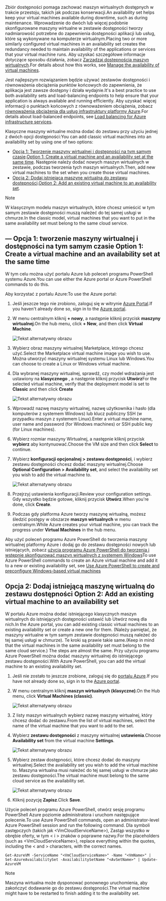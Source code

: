 


<span data-ttu-id="41cb1-101">Zbiór dostępności pomaga zachować maszyn wirtualnych dostępnych w trakcie przestoju, takich jak podczas konserwacji.</span><span class="sxs-lookup"><span data-stu-id="41cb1-101">An availability set helps keep your virtual machines available during downtime, such as during maintenance.</span></span> <span data-ttu-id="41cb1-102">Wprowadzenie do dwóch lub więcej podobnie skonfigurowane maszyny wirtualne w zestawie dostępności tworzy nadmiarowość potrzebne do zapewnienia dostępności aplikacji lub usług, które są wykonywane na komputerze wirtualnym.</span><span class="sxs-lookup"><span data-stu-id="41cb1-102">Placing two or more similarly configured virtual machines in an availability set creates the redundancy needed to maintain availability of the applications or services that your virtual machine runs.</span></span> <span data-ttu-id="41cb1-103">Aby uzyskać szczegółowe informacje dotyczące sposobu działania, zobacz [Zarządzaj dostępnością maszyn wirtualnych][Manage the availability of virtual machines].</span><span class="sxs-lookup"><span data-stu-id="41cb1-103">For details about how this works, see [Manage the availability of virtual machines][Manage the availability of virtual machines].</span></span>

<span data-ttu-id="41cb1-104">Jest najlepszym rozwiązaniem będzie używać zestawów dostępności i równoważenia obciążenia punktów końcowych do zapewnienia, że aplikacja jest zawsze dostępny i działa wydajnie.</span><span class="sxs-lookup"><span data-stu-id="41cb1-104">It's a best practice to use both availability sets and load-balancing endpoints to help ensure that your application is always available and running efficiently.</span></span> <span data-ttu-id="41cb1-105">Aby uzyskać więcej informacji o punktach końcowych z równoważeniem obciążenia, zobacz [równoważenia obciążenia dla usług infrastruktury platformy Azure][Load balancing for Azure infrastructure services].</span><span class="sxs-lookup"><span data-stu-id="41cb1-105">For details about load-balanced endpoints, see [Load balancing for Azure infrastructure services][Load balancing for Azure infrastructure services].</span></span>

<span data-ttu-id="41cb1-106">Klasyczne maszyny wirtualne można dodać do zestawu przy użyciu jednej z dwóch opcji dostępności:</span><span class="sxs-lookup"><span data-stu-id="41cb1-106">You can add classic virtual machines into an availability set by using one of two options:</span></span>

* <span data-ttu-id="41cb1-107">[Opcja 1: Tworzenie maszyny wirtualnej i dostępności na tym samym czasie][Option 1: Create a virtual machine and an availability set at the same time].</span><span class="sxs-lookup"><span data-stu-id="41cb1-107">[Option 1: Create a virtual machine and an availability set at the same time][Option 1: Create a virtual machine and an availability set at the same time].</span></span> <span data-ttu-id="41cb1-108">Następnie należy dodać nowych maszyn wirtualnych w zestawie, podczas tworzenia tych maszyn wirtualnych.</span><span class="sxs-lookup"><span data-stu-id="41cb1-108">Then, add new virtual machines to the set when you create those virtual machines.</span></span>
* <span data-ttu-id="41cb1-109">[Opcja 2: Dodaj istniejącą maszynę wirtualną do zestawu dostępności][Option 2: Add an existing virtual machine to an availability set].</span><span class="sxs-lookup"><span data-stu-id="41cb1-109">[Option 2: Add an existing virtual machine to an availability set][Option 2: Add an existing virtual machine to an availability set].</span></span>

> [!NOTE]
> <span data-ttu-id="41cb1-110">W klasycznym modelu maszyn wirtualnych, które chcesz umieścić w tym samym zestawie dostępności muszą należeć do tej samej usługi w chmurze.</span><span class="sxs-lookup"><span data-stu-id="41cb1-110">In the classic model, virtual machines that you want to put in the same availability set must belong to the same cloud service.</span></span>
> 
> 

## <span data-ttu-id="41cb1-111"><a id="createset"></a>— Opcja 1: tworzenie maszyny wirtualnej i dostępności na tym samym czasie</span><span class="sxs-lookup"><span data-stu-id="41cb1-111"><a id="createset"> </a>Option 1: Create a virtual machine and an availability set at the same time</span></span>
<span data-ttu-id="41cb1-112">W tym celu można użyć portalu Azure lub poleceń programu PowerShell systemu Azure.</span><span class="sxs-lookup"><span data-stu-id="41cb1-112">You can use either the Azure portal or Azure PowerShell commands to do this.</span></span>

<span data-ttu-id="41cb1-113">Aby korzystać z portalu Azure:</span><span class="sxs-lookup"><span data-stu-id="41cb1-113">To use the Azure portal:</span></span>

1. <span data-ttu-id="41cb1-114">Jeśli jeszcze tego nie zrobiono, zaloguj się w witrynie [Azure Portal](https://portal.azure.com).</span><span class="sxs-lookup"><span data-stu-id="41cb1-114">If you haven't already done so, sign in to the [Azure portal](https://portal.azure.com).</span></span>
2. <span data-ttu-id="41cb1-115">W menu centralnym kliknij **+ nowy**, a następnie kliknij przycisk **maszyny wirtualnej**.</span><span class="sxs-lookup"><span data-stu-id="41cb1-115">On the hub menu, click **+ New**, and then click **Virtual Machine**.</span></span>
   
    ![Tekst alternatywny obrazu](./media/virtual-machines-common-classic-configure-availability/ChooseVMImage.png)
3. <span data-ttu-id="41cb1-117">Wybierz obraz maszyny wirtualnej Marketplace, którego chcesz użyć.</span><span class="sxs-lookup"><span data-stu-id="41cb1-117">Select the Marketplace virtual machine image you wish to use.</span></span> <span data-ttu-id="41cb1-118">Można utworzyć maszyny wirtualnej systemu Linux lub Windows.</span><span class="sxs-lookup"><span data-stu-id="41cb1-118">You can choose to create a Linux or Windows virtual machine.</span></span>
4. <span data-ttu-id="41cb1-119">Dla wybranej maszyny wirtualnej, sprawdź, czy model wdrażania jest ustawiony na **klasycznego** , a następnie kliknij przycisk **Utwórz**</span><span class="sxs-lookup"><span data-stu-id="41cb1-119">For the selected virtual machine, verify that the deployment model is set to **Classic** and then click **Create**</span></span>
   
    ![Tekst alternatywny obrazu](./media/virtual-machines-common-classic-configure-availability/ChooseClassicModel.png)
5. <span data-ttu-id="41cb1-121">Wprowadź nazwę maszyny wirtualnej, nazwę użytkownika i hasło (dla komputerów z systemem Windows) lub klucz publiczny SSH (w przypadku maszyn z systemem Linux).</span><span class="sxs-lookup"><span data-stu-id="41cb1-121">Enter a virtual machine name, user name and password (for Windows machines) or SSH public key (for Linux machines).</span></span> 
6. <span data-ttu-id="41cb1-122">Wybierz rozmiar maszyny Wirtualnej, a następnie kliknij przycisk **wybierz** aby kontynuować.</span><span class="sxs-lookup"><span data-stu-id="41cb1-122">Choose the VM size and then click **Select** to continue.</span></span>
7. <span data-ttu-id="41cb1-123">Wybierz **konfiguracji opcjonalnej > zestawu dostępności**, i wybierz zestawu dostępności chcesz dodać maszyny wirtualnej.</span><span class="sxs-lookup"><span data-stu-id="41cb1-123">Choose **Optional Configuration > Availability set**, and select the availability set you wish to add the virtual machine to.</span></span>
   
    ![Tekst alternatywny obrazu](./media/virtual-machines-common-classic-configure-availability/ChooseAvailabilitySet.png) 
8. <span data-ttu-id="41cb1-125">Przejrzyj ustawienia konfiguracji.</span><span class="sxs-lookup"><span data-stu-id="41cb1-125">Review your configuration settings.</span></span> <span data-ttu-id="41cb1-126">Gdy wszystko będzie gotowe, kliknij przycisk **Utwórz**.</span><span class="sxs-lookup"><span data-stu-id="41cb1-126">When you're done, click **Create**.</span></span>
9. <span data-ttu-id="41cb1-127">Podczas gdy platforma Azure tworzy maszynę wirtualną, możesz śledzić postępy w obszarze **maszyn wirtualnych** w menu centralnym.</span><span class="sxs-lookup"><span data-stu-id="41cb1-127">While Azure creates your virtual machine, you can track the progress under **Virtual Machines** in the hub menu.</span></span>

<span data-ttu-id="41cb1-128">Aby użyć poleceń programu Azure PowerShell do tworzenia maszyny wirtualnej platformy Azure i dodaj go do zestawu dostępności nowych lub istniejących, zobacz [użycia programu Azure PowerShell do tworzenia i wstępnie skonfigurować maszyn wirtualnych z systemem Windows](../articles/virtual-machines/windows/classic/create-powershell.md?toc=%2fazure%2fvirtual-machines%2fwindows%2fclassic%2ftoc.json)</span><span class="sxs-lookup"><span data-stu-id="41cb1-128">To use Azure PowerShell commands to create an Azure virtual machine and add it to a new or existing availability set, see [Use Azure PowerShell to create and preconfigure Windows-based virtual machines](../articles/virtual-machines/windows/classic/create-powershell.md?toc=%2fazure%2fvirtual-machines%2fwindows%2fclassic%2ftoc.json)</span></span>

## <span data-ttu-id="41cb1-129"><a id="addmachine"></a>Opcja 2: Dodaj istniejącą maszynę wirtualną do zestawu dostępności</span><span class="sxs-lookup"><span data-stu-id="41cb1-129"><a id="addmachine"> </a>Option 2: Add an existing virtual machine to an availability set</span></span>
<span data-ttu-id="41cb1-130">W portalu Azure można dodać istniejącego klasycznych maszyn wirtualnych do istniejących dostępności ustawić lub Utwórz nową dla nich.</span><span class="sxs-lookup"><span data-stu-id="41cb1-130">In the Azure portal, you can add existing classic virtual machines to an existing availability set or create a new one for them.</span></span> <span data-ttu-id="41cb1-131">(Należy pamiętać, że maszyny wirtualne w tym samym zestawie dostępności muszą należeć do tej samej usługi w chmurze). Te kroki są prawie takie same.</span><span class="sxs-lookup"><span data-stu-id="41cb1-131">(Keep in mind that the virtual machines in the same availability set must belong to the same cloud service.) The steps are almost the same.</span></span> <span data-ttu-id="41cb1-132">Przy użyciu programu Azure PowerShell można dodać maszyny wirtualnej do istniejącego zestawu dostępności.</span><span class="sxs-lookup"><span data-stu-id="41cb1-132">With Azure PowerShell, you can add the virtual machine to an existing availability set.</span></span>

1. <span data-ttu-id="41cb1-133">Jeśli nie zostało to jeszcze zrobione, zaloguj się do [portalu Azure](https://portal.azure.com).</span><span class="sxs-lookup"><span data-stu-id="41cb1-133">If you have not already done so, sign in to the [Azure portal](https://portal.azure.com).</span></span>
2. <span data-ttu-id="41cb1-134">W menu centralnym kliknij **maszyn wirtualnych (klasyczne)**.</span><span class="sxs-lookup"><span data-stu-id="41cb1-134">On the Hub menu, click **Virtual Machines (classic)**.</span></span>
   
    ![Tekst alternatywny obrazu](./media/virtual-machines-common-classic-configure-availability/ChooseClassicVM.png)
3. <span data-ttu-id="41cb1-136">Z listy maszyn wirtualnych wybierz nazwę maszyny wirtualnej, który chcesz dodać do zestawu.</span><span class="sxs-lookup"><span data-stu-id="41cb1-136">From the list of virtual machines, select the name of the virtual machine that you want to add to the set.</span></span>
4. <span data-ttu-id="41cb1-137">Wybierz **zestawu dostępności** z maszyny wirtualnej **ustawienia**.</span><span class="sxs-lookup"><span data-stu-id="41cb1-137">Choose **Availability set** from the virtual machine **Settings**.</span></span>
   
    ![Tekst alternatywny obrazu](./media/virtual-machines-common-classic-configure-availability/AvailabilitySetSettings.png)
5. <span data-ttu-id="41cb1-139">Wybierz zestaw dostępności, które chcesz dodać do maszyny wirtualnej.</span><span class="sxs-lookup"><span data-stu-id="41cb1-139">Select the availability set you wish to add the virtual machine to.</span></span> <span data-ttu-id="41cb1-140">Maszyna wirtualna musi należeć do tej samej usługi w chmurze jako zestawu dostępności.</span><span class="sxs-lookup"><span data-stu-id="41cb1-140">The virtual machine must belong to the same cloud service as the availability set.</span></span>
   
    ![Tekst alternatywny obrazu](./media/virtual-machines-common-classic-configure-availability/AvailabilitySetPicker.png)
6. <span data-ttu-id="41cb1-142">Kliknij pozycję **Zapisz**.</span><span class="sxs-lookup"><span data-stu-id="41cb1-142">Click **Save**.</span></span>

<span data-ttu-id="41cb1-143">Użycie poleceń programu Azure PowerShell, otwórz sesję programu PowerShell Azure poziomie administratora i uruchom następujące polecenie.</span><span class="sxs-lookup"><span data-stu-id="41cb1-143">To use Azure PowerShell commands, open an administrator-level Azure PowerShell session and run the following command.</span></span> <span data-ttu-id="41cb1-144">Dla symboli zastępczych (takich jak &lt;VmCloudServiceName&gt;), Zastąp wszystko w obrębie oferty, w tym < i > znaków o poprawne nazwy.</span><span class="sxs-lookup"><span data-stu-id="41cb1-144">For the placeholders (such as &lt;VmCloudServiceName&gt;), replace everything within the quotes, including the < and > characters, with the correct names.</span></span>

    Get-AzureVM -ServiceName "<VmCloudServiceName>" -Name "<VmName>" | Set-AzureAvailabilitySet -AvailabilitySetName "<AvSetName>" | Update-AzureVM

> [!NOTE]
> <span data-ttu-id="41cb1-145">Maszyna wirtualna może dysponować ponownego uruchomienia, aby zakończyć dodawanie go do zestawu dostępności.</span><span class="sxs-lookup"><span data-stu-id="41cb1-145">The virtual machine might have to be restarted to finish adding it to the availability set.</span></span>
> 
> 

<!-- LINKS -->
[Option 1: Create a virtual machine and an availability set at the same time]: #createset
[Option 2: Add an existing virtual machine to an availability set]: #addmachine

[Load balancing for Azure infrastructure services]: ../articles/virtual-machines/virtual-machines-linux-load-balance.md
[Manage the availability of virtual machines]:../articles/virtual-machines/linux/manage-availability.md

[Create a virtual machine running Windows]: ../articles/virtual-machines/virtual-machines-windows-hero-tutorial.md
[Virtual Network overview]: ../articles/virtual-network/virtual-networks-overview.md

